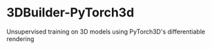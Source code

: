 # 3DBuilder-PyTorch3d
 Unsupervised training on 3D models using PyTorch3D's differentiable rendering
